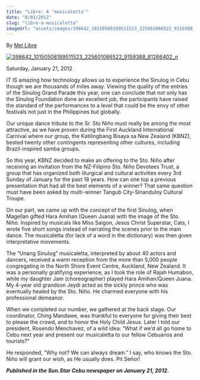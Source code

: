 ```yaml
---
title: "Libre: A ‘musicaletta’"
date: "8/01/2012"
slug: "libre-a-musicaletta"
imageUrl: "assets/images/398642_10150508189511523_225601086522_9159388_81266402_n.jpg"
---
```


By [Mel Libre](http://www.sunstar.com.ph/taxonomy/term/139)

[![](https://i0.wp.com/santonino-nz.org/wp-content/uploads/2012/03/398642_10150508189511523_225601086522_9159388_81266402_n.jpg?resize=737%2C445 "398642_10150508189511523_225601086522_9159388_81266402_n")](https://i0.wp.com/santonino-nz.org/wp-content/uploads/2012/03/398642_10150508189511523_225601086522_9159388_81266402_n.jpg)

Saturday, January 21, 2012

IT IS amazing how technology allows us to experience the Sinulog in Cebu though we are thousands of miles away. Viewing the quality of the entries of the Sinulog Grand Parade this year, one can conclude that not only has the Sinulog Foundation done an excellent job, the participants have raised the standard of the performances to a level that could be the envy of other festivals not just in the Philippines but globally.

Our unique dance tribute to the Sr. Sto Niño must really be among the most attractive, as we have proven during the First Auckland International Carnival where our group, the Katilingbang Bisaya sa New Zealand (KBNZ), bested twenty other contingents representing other cultures, including Brazil-inspired samba groups.

So this year, KBNZ decided to make an offering to the Sto. Niño after receiving an invitation from the NZ-Filipino Sto. Niño Devotees Trust, a group that has organized both liturgical and cultural activities every 3rd Sunday of January for the past 18 years. How can one top a previous presentation that had all the best elements of a winner? That same question must have been asked by multi-winner Tangub City-Sinanduloy Cultural Troupe.

On our part, we came up with the concept of the first Sinulog, when Magellan gifted Hara Amihan (Queen Juana) with the image of the Sto. Niño. Inspired by musicals like Miss Saigon, Jesus Christ Superstar, Cats, I wrote five short songs instead of narrating the scenes prior to the main dance. The musicaletta (for lack of a word in the dictionary) was then given interpretative movements.

The “Unang Sinulog” musicaletta, interpreted by about 40 actors and dancers, received a warm reception from the more than 5,000 people congregating in the North Shore Event Centre, Auckland, New Zealand. It was a personally gratifying experience, as I took the role of Rajah Humabon, while my daughter Jam (choreographer) played Hara Amihan/Queen Juana. My 4-year old grandson Jeydi acted as the sickly prince who was eventually healed by the Sto. Niño. He charmed everyone with his professional demeanor.

When we completed our number, we gathered at the back stage. Our coordinator, Ching Mandawe, was thankful to everyone for giving their best to please the crowd, and to honor the Holy Child Jesus. Later I told our president, Rosendo Menchavez, of a wild idea: “What if we’d all go home to Cebu next year and present our musicaletta to our fellow Cebuanos and tourists?”

He responded, “Why not? We can always dream.” I say, who knows the Sto. Niño will grant our wish, as He usually does. Pit Señor!

**_Published in the Sun.Star Cebu newspaper on January 21, 2012._**
